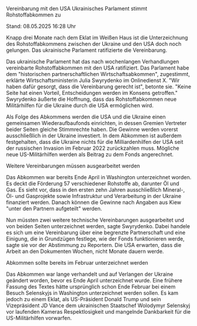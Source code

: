 
Vereinbarung mit den USA
Ukrainisches Parlament stimmt Rohstoffabkommen zu


Stand: 08.05.2025 16:28 Uhr


Knapp drei Monate nach dem Eklat im Weißen Haus ist die Unterzeichnung des Rohstoffabkommens zwischen der Ukraine und den USA doch noch gelungen. Das ukrainische Parlament ratifizierte die Vereinbarung. 



Das ukrainische Parlament hat das nach wochenlangen Verhandlungen vereinbarte Rohstoffabkommen mit den USA ratifiziert. Das Parlament habe dem "historischen partnerschaftlichen Wirtschaftsabkommen", zugestimmt, erklärte Wirtschaftsministerin Julia Swyrydenko im Onlinedienst X. "Wir haben dafür gesorgt, dass die Vereinbarung gerecht ist", betonte sie. "Keine Seite hat einen Vorteil, Entscheidungen werden im Konsens getroffen." Swyrydenko äußerte die Hoffnung, dass das Rohstoffabkommen neue Militärhilfen für die Ukraine durch die USA ermöglichen wird.


Als Folge des Abkommens werden die USA und die Ukraine einen gemeinsamen Wiederaufbaufonds einrichten, in dessen Gremien Vertreter beider Seiten gleiche Stimmrechte haben. Die Gewinne werden vorerst ausschließlich in der Ukraine investiert. In dem Abkommen ist außerdem festgehalten, dass die Ukraine nichts für die Milliardenhilfen der USA seit der russischen Invasion im Februar 2022 zurückzahlen muss. Mögliche neue US-Militärhilfen werden als Beitrag zu dem Fonds angerechnet.

Weitere Vereinbarungen müssen ausgearbeitet werden


Das Abkommen war bereits Ende April in Washington unterzeichnet worden. Es deckt die Förderung 57 verschiedener Rohstoffe ab, darunter Öl und Gas. Es sieht vor, dass in den ersten zehn Jahren ausschließlich Mineral-, Öl- und Gasprojekte sowie Infrastruktur und Verarbeitung in der Ukraine finanziert werden. Danach können die Gewinne nach Angaben aus Kiew "unter den Partnern aufgeteilt" werden.


Nun müssten zwei weitere technische Vereinbarungen ausgearbeitet und von beiden Seiten unterzeichnet werden, sagte Swyrydenko. Dabei handele es sich um eine Vereinbarung über eine begrenzte Partnerschaft und eine Einigung, die in Grundzügen festlege, wie der Fonds funktionieren werde, sagte sie vor der Abstimmung zu Reportern. Die USA erwarten, dass die Arbeit an den Dokumenten Wochen, nicht Monate dauern werde.

Abkommen sollte bereits im Februar unterzeichnet werden


Das Abkommen war lange verhandelt und auf Verlangen der Ukraine geändert worden, bevor es Ende April unterzeichnet wurde. Eine frühere Fassung des Textes hätte ursprünglich schon Ende Februar bei einem Besuch Selenskyjs in Washington unterzeichnet werden sollen. Es kam jedoch zu einem Eklat, als US-Präsident Donald Trump und sein Vizepräsident JD Vance dem ukrainischen Staatschef Wolodymyr Selenskyj vor laufenden Kameras Respektlosigkeit und mangelnde Dankbarkeit für die US-Militärhilfen vorwarfen.

